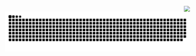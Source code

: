 <picture>
  <source
    srcset="https://github-readme-stats.vercel.app/api?username=shimiyzhang&show_icons=true&theme=dark"
    media="(prefers-color-scheme: dark)"
  />
  <source
    srcset="https://github-readme-stats.vercel.app/api?username=shimiyzhang&show_icons=true"
    media="(prefers-color-scheme: light), (prefers-color-scheme: no-preference)"
  />
  <img src="https://github-readme-stats.vercel.app/api?username=shimiyzhang&show_icons=true" align=right />
</picture>

<picture>
  <source media="(prefers-color-scheme: dark)" srcset="https://raw.githubusercontent.com/shimiyzhang/shimiyzhang/output/github-contribution-grid-snake-dark.svg" />
  <source media="(prefers-color-scheme: light)" srcset="https://raw.githubusercontent.com/shimiyzhang/shimiyzhang/output/github-contribution-grid-snake.svg" />
  <img alt="github-snake" src="https://raw.githubusercontent.com/shimiyzhang/shimiyzhang/output/github-contribution-grid-snake.svg" />
</picture>
